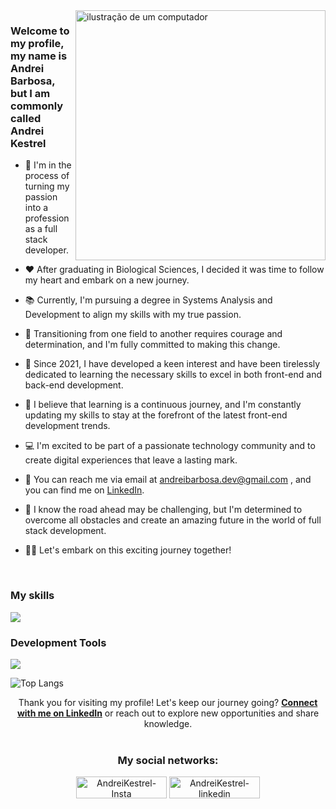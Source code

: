 <img src="https://raw.githubusercontent.com/MicaelliMedeiros/micaellimedeiros/master/image/computer-illustration.png" alt="ilustração de um computador" min-width="400px" max-width="400px" width="400px" align="right">

### Welcome to my profile, my name is <strong>Andrei Barbosa</strong>, but I am commonly called <strong>Andrei Kestrel</strong> 

- 🚀 I'm in the process of turning my passion into a profession as a full stack developer.

- ❤️ After graduating in Biological Sciences, I decided it was time to follow my heart and embark on a new journey.

- 📚 Currently, I'm pursuing a degree in Systems Analysis and Development to align my skills with my true passion.

- 💪 Transitioning from one field to another requires courage and determination, and I'm fully committed to making this change.

- 📖 Since 2021, I have developed a keen interest and have been tirelessly dedicated to learning the necessary skills to excel in both front-end and back-end development.

- 🌟 I believe that learning is a continuous journey, and I'm constantly updating my skills to stay at the forefront of the latest front-end development trends.

- 💻 I'm excited to be part of a passionate technology community and to create digital experiences that leave a lasting mark.

- 📧 You can reach me via email at andreibarbosa.dev@gmail.com , and you can find me on [LinkedIn](https://www.linkedin.com/in/barbosaandrei/).

- 🌈 I know the road ahead may be challenging, but I'm determined to overcome all obstacles and create an amazing future in the world of full stack development.

- 🚀🌟 Let's embark on this exciting journey together!
<br>

### My skills

<p align="left">
  <a href="https://skillicons.dev">
    <img src="https://skillicons.dev/icons?i=js,react,next,typescript,tailwind,sass,java,nodejs,mysql,mongodb" />
  </a>
</p>

### Development Tools

<p align="left">
  <a href="https://skillicons.dev">
    <img src="https://skillicons.dev/icons?i=vscode,figma,git" />
  </a>
</p>

![Top Langs](https://github-readme-stats.vercel.app/api/top-langs/?username=andreikestrel&hide_progress=true)
<div align="center">
Thank you for visiting my profile! Let's keep our journey going? <a href="https://www.linkedin.com/in/barbosaandrei/"> <strong> Connect with me on LinkedIn</strong></a> or reach out to explore new opportunities and share knowledge.
<br><br>
<div style="display: inline_block">
<h3>My social networks:</h3>
<a href="https://instagram.com/andreikestrel" target="_blank"><img align="center" alt="AndreiKestrel-Insta" height="35" width="145" src="https://img.shields.io/badge/Instagram-E4405F?style=for-the-badge&logo=instagram&logoColor=white"></a>
<a href="https://www.linkedin.com/in/barbosaandrei/" target="_blank"><img align="center" alt="AndreiKestrel-linkedin" height="35" width="145" src="https://img.shields.io/badge/LinkedIn-0077B5?style=for-the-badge&logo=linkedin&logoColor=white"></a>
</div>
